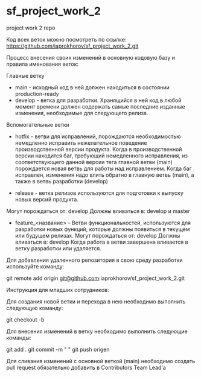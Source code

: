 # sf_project_work_2
project work 2 repo

Код всех веток можно посмотреть по ссылке:
https://github.com/iaprokhorov/sf_project_work_2.git

Процесс внесения своих изменений в основную кодовую базу и правила именования веток:

Главные ветку
- main - исходный код в ней должен находиться в состоянии production-ready
- develop - ветка для разработки. Хранящийся в ней код в любой момент времени должен содержать самые последние изданные изменения, необходимые для следующего релиза.

Вспомогательные ветки
- hotfix - ветви для исправлений, порождаются необходимостью немедленно исправить нежелательное поведение производственной версии продукта. Когда в производственной версии находится баг, требующий немедленного исправления, из соответствующего данной версии тега главной ветви (main) порождается новая ветвь для работы над исправлением. Когда баг исправлен, изменения надо влить обратно в главную ветвь (main), а также в ветвь разработки (develop)

- release - ветка релизов используются для подготовки к выпуску новых версий продукта.

Могут порождаться от: develop
Должны вливаться в: develop и master

- feature_<название> - Ветви функциональностей, используются для разработки новых функций, которые должны появиться в текущем или будущем релизах.
Могут порождаться от: develop
Должны вливаться в: develop
Когда работа в ветви завершена вливается в ветку разработки или удаляется.

Для добавления удаленного репозитория в свою среду разработки используйте команду:

git remote add origin git@github.com:iaprokhorov/sf_project_work_2.git


Инструкция для младших сотрудников:

Для создания новой ветки и перехода в нею необходимо выполнить следующую команду:

git checkout -b <bransh name>

Для внесения изменений в ветку необходимо выполнить следующие команды:

git add <file name>.
git commit -m "<comment> "
git push origen  <bransh name>

Для сливания изменений с основной веткой (main) необходимо создать pull request обязательно добавить в Contributors Team Lead'а
